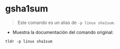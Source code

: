 # gsha1sum

> Este comando es un alias de `-p linux sha1sum`.

- Muestra la documentación del comando original:

`tldr -p linux sha1sum`
